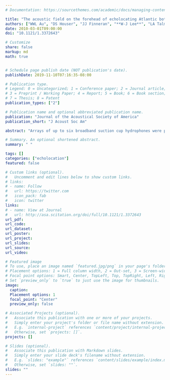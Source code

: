 ```yaml
---
# Documentation: https://sourcethemes.com/academic/docs/managing-content/

title: "The acoustic field on the forehead of echolocating Atlantic bottlenose dolphins (Tursiops truncatus)"
authors: ["WWL Au", "DS Houser", "JJ Finneran", "**W-J Lee**", "LA Talmadge", "PW Moore"]
date: 2010-03-01T09:00:00
doi: "10.1121/1.3372643"

# Customize
share: false
markup: md
math: true


# Schedule page publish date (NOT publication's date).
publishDate: 2019-11-10T07:16:35-08:00

# Publication type.
# Legend: 0 = Uncategorized; 1 = Conference paper; 2 = Journal article;
# 3 = Preprint / Working Paper; 4 = Report; 5 = Book; 6 = Book section;
# 7 = Thesis; 8 = Patent
publication_types: ["2"]

# Publication name and optional abbreviated publication name.
publication: "Journal of the Acoustical Society of America"
publication_short: "J Acoust Soc Am"

abstract: "Arrays of up to six broadband suction cup hydrophones were placed on the forehead of two bottlenose dolphins to determine the location where the beam axis emerges and to examine how signals in the acoustic near-field relate to signals in the far-field. Four different array geometries were used; a linear one with hydrophones arranged along the midline of the forehead, and two around the front of the melon at 1.4 and 4.2 cm above the rostrum insertion, and one across the melon in certain locations not measured by other configurations. The beam axis was found to be close to the midline of the melon, approximately 5.4 cm above the rostrum insert for both animals. The signal path coincided with the low-density, low-velocity core of the melon; however, the data suggest that the signals are focused mainly by the air sacs. Slight asymmetry in the signals were found with higher amplitudes on the right side of the forehead. Although the signal waveform measured on the melon appeared distorted, when they are mathematically summed in the far-field, taking into account the relative time of arrival of the signals, the resultant waveform matched that measured by the hydrophone located at 1 m."

# Summary. An optional shortened abstract.
summary: " "

tags: []
categories: ["echolocation"]
featured: false

# Custom links (optional).
#   Uncomment and edit lines below to show custom links.
# links:
# - name: Follow
#   url: https://twitter.com
#   icon_pack: fab
#   icon: twitter
links:
# - name: View at Journal
#   url: http://asa.scitation.org/doi/full/10.1121/1.3372643
url_pdf:
url_code:
url_dataset:
url_poster:
url_project:
url_slides:
url_source:
url_video:

# Featured image
# To use, place an image named `featured.jpg/png` in your page's folder.
# Placement options: 1 = Full column width, 2 = Out-set, 3 = Screen-width
# Focal point options: Smart, Center, TopLeft, Top, TopRight, Left, Right, BottomLeft, Bottom, BottomRight
# Set `preview_only` to `true` to just use the image for thumbnails.
image:
  caption:
  Placement options: 1
  focal_point: "Center"
  preview_only: false

# Associated Projects (optional).
#   Associate this publication with one or more of your projects.
#   Simply enter your project's folder or file name without extension.
#   E.g. `internal-project` references `content/project/internal-project/index.md`.
#   Otherwise, set `projects: []`.
projects: []

# Slides (optional).
#   Associate this publication with Markdown slides.
#   Simply enter your slide deck's filename without extension.
#   E.g. `slides: "example"` references `content/slides/example/index.md`.
#   Otherwise, set `slides: ""`.
slides: ""
---
```

